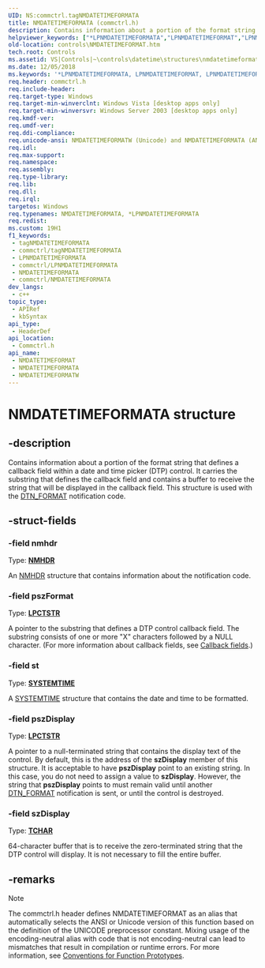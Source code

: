 ```yaml
---
UID: NS:commctrl.tagNMDATETIMEFORMATA
title: NMDATETIMEFORMATA (commctrl.h)
description: Contains information about a portion of the format string that defines a callback field within a date and time picker (DTP) control. (ANSI)
helpviewer_keywords: ["*LPNMDATETIMEFORMATA","LPNMDATETIMEFORMAT","LPNMDATETIMEFORMAT structure pointer [Windows Controls]","NMDATETIMEFORMAT","NMDATETIMEFORMAT structure [Windows Controls]","NMDATETIMEFORMATA","NMDATETIMEFORMATW","_win32_NMDATETIMEFORMAT","_win32_NMDATETIMEFORMAT_cpp","commctrl/LPNMDATETIMEFORMAT","commctrl/NMDATETIMEFORMAT","commctrl/NMDATETIMEFORMATA","commctrl/NMDATETIMEFORMATW","controls.NMDATETIMEFORMAT","controls._win32_NMDATETIMEFORMAT"]
old-location: controls\NMDATETIMEFORMAT.htm
tech.root: Controls
ms.assetid: VS|Controls|~\controls\datetime\structures\nmdatetimeformat.htm
ms.date: 12/05/2018
ms.keywords: '*LPNMDATETIMEFORMATA, LPNMDATETIMEFORMAT, LPNMDATETIMEFORMAT structure pointer [Windows Controls], NMDATETIMEFORMAT, NMDATETIMEFORMAT structure [Windows Controls], NMDATETIMEFORMATA, NMDATETIMEFORMATW, _win32_NMDATETIMEFORMAT, _win32_NMDATETIMEFORMAT_cpp, commctrl/LPNMDATETIMEFORMAT, commctrl/NMDATETIMEFORMAT, commctrl/NMDATETIMEFORMATA, commctrl/NMDATETIMEFORMATW, controls.NMDATETIMEFORMAT, controls._win32_NMDATETIMEFORMAT'
req.header: commctrl.h
req.include-header: 
req.target-type: Windows
req.target-min-winverclnt: Windows Vista [desktop apps only]
req.target-min-winversvr: Windows Server 2003 [desktop apps only]
req.kmdf-ver: 
req.umdf-ver: 
req.ddi-compliance: 
req.unicode-ansi: NMDATETIMEFORMATW (Unicode) and NMDATETIMEFORMATA (ANSI)
req.idl: 
req.max-support: 
req.namespace: 
req.assembly: 
req.type-library: 
req.lib: 
req.dll: 
req.irql: 
targetos: Windows
req.typenames: NMDATETIMEFORMATA, *LPNMDATETIMEFORMATA
req.redist: 
ms.custom: 19H1
f1_keywords:
 - tagNMDATETIMEFORMATA
 - commctrl/tagNMDATETIMEFORMATA
 - LPNMDATETIMEFORMATA
 - commctrl/LPNMDATETIMEFORMATA
 - NMDATETIMEFORMATA
 - commctrl/NMDATETIMEFORMATA
dev_langs:
 - c++
topic_type:
 - APIRef
 - kbSyntax
api_type:
 - HeaderDef
api_location:
 - Commctrl.h
api_name:
 - NMDATETIMEFORMAT
 - NMDATETIMEFORMATA
 - NMDATETIMEFORMATW
---
```


# NMDATETIMEFORMATA structure


## -description

Contains information about a portion of the format string that defines a callback field within a date and time picker (DTP) control. It carries the substring that defines the callback field and contains a buffer to receive the string that will be displayed in the callback field. This structure is used with the <a href="/windows/desktop/Controls/dtn-format">DTN_FORMAT</a> notification code.

## -struct-fields

### -field nmhdr

Type: <b><a href="/windows/desktop/api/richedit/ns-richedit-nmhdr">NMHDR</a></b>

An <a href="/windows/desktop/api/richedit/ns-richedit-nmhdr">NMHDR</a> structure that contains information about the notification code.

### -field pszFormat

Type: <b><a href="/windows/desktop/WinProg/windows-data-types">LPCTSTR</a></b>

A pointer to the substring that defines a DTP control callback field. The substring consists of one or more "X" characters followed by a NULL character. (For more information about callback fields, see <a href="/windows/desktop/Controls/date-and-time-picker-controls">Callback fields</a>.)

### -field st

Type: <b><a href="/windows/desktop/api/minwinbase/ns-minwinbase-systemtime">SYSTEMTIME</a></b>

A <a href="/windows/desktop/api/minwinbase/ns-minwinbase-systemtime">SYSTEMTIME</a> structure that contains the date and time to be formatted.

### -field pszDisplay

Type: <b><a href="/windows/desktop/WinProg/windows-data-types">LPCTSTR</a></b>

A pointer to a null-terminated string that contains the display text of the control. By default, this is the address of the 
					<b>szDisplay</b> member of this structure. It is acceptable to have <b>pszDisplay</b> point to an existing string. In this case, you do not need to assign a value to <b>szDisplay</b>. However, the string that 
<b>pszDisplay</b> points to must remain valid until another <a href="/windows/desktop/Controls/dtn-format">DTN_FORMAT</a> notification is sent, or until the control is destroyed.

### -field szDisplay

Type: <b><a href="/windows/desktop/WinProg/windows-data-types">TCHAR</a></b>

64-character buffer that is to receive the zero-terminated string that the DTP control will display. It is not necessary to fill the entire buffer.

## -remarks

> [!NOTE]
> The commctrl.h header defines NMDATETIMEFORMAT as an alias that automatically selects the ANSI or Unicode version of this function based on the definition of the UNICODE preprocessor constant. Mixing usage of the encoding-neutral alias with code that is not encoding-neutral can lead to mismatches that result in compilation or runtime errors. For more information, see [Conventions for Function Prototypes](/windows/win32/intl/conventions-for-function-prototypes).
